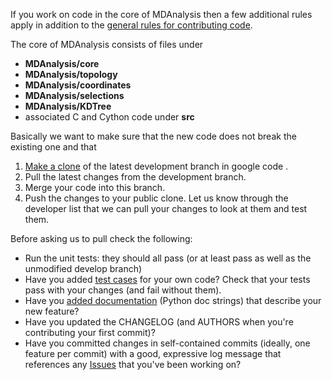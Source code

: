 If you work on code in the core of MDAnalysis then a few additional rules apply in addition to the [general rules for contributing code](ContributingCode).

The core of MDAnalysis consists of files under
  * **MDAnalysis/core**
  * **MDAnalysis/topology**
  * **MDAnalysis/coordinates**
  * **MDAnalysis/selections**
  * **MDAnalysis/KDTree**
  * associated C and Cython code under **src**

Basically we want to make sure that the new code does not break the existing one and that

  1. [Make a clone](https://code.google.com/p/mdanalysis/source/clones) of the latest development branch in google code .
  1. Pull the latest changes from the development branch.
  1. Merge your code into this branch.
  1. Push the changes to your public clone. Let us know through the developer list that we can pull your changes to look at them and test them.

Before asking us to pull check the following:

  * Run the unit tests: they should all pass (or at least pass as well as the unmodified develop branch)
  * Have you added [test cases](UnitTests) for your own code? Check that your tests pass with your changes (and fail without them).
  * Have you [added documentation](https://code.google.com/p/mdanalysis/wiki/WritingDocumentation) (Python doc strings) that describe your new feature?
  * Have you updated the CHANGELOG (and AUTHORS when you're contributing your first commit)?
  * Have you committed changes in self-contained commits (ideally, one feature per commit) with a good, expressive log message that references any [Issues](https://code.google.com/p/mdanalysis/issues/list) that you've been working on?
